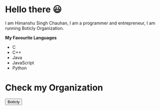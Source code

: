 # Hello there 😃

I am Himanshu Singh Chauhan, I am a programmer and entrepreneur, I am running Boticly Organization.

<b>My Favourite Languages</b>
<ul>
  <li>C</li>
  <li>C++</li>
  <li>Java</li>
  <li>JavaScript</li>
  <li>Python</li>
</ul>


# Check my Organization
<a href="htts://www.boticly.org"><button>Boticly</button></a>
